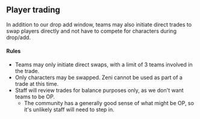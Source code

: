 ## Player trading

In addition to our drop add window, teams may also initiate direct trades to swap players directly and not have to compete for
characters during drop/add. 

#### Rules

- Teams may only initiate direct swaps, with a limit of 3 teams involved in the trade.
- Only characters may be swapped. Zeni cannot be used as part of a trade at this time.
- Staff will review trades for balance purposes only, as we don't want teams to be OP. 
    - The community has a generally good sense of what might be OP, so it's unlikely staff will need to step in.
 